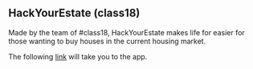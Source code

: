 ## HackYourEstate (class18)

Made by the team of #class18, HackYourEstate makes life for easier for those wanting to buy houses in the current housing market.

The following [link](https://class18hackyourestate.herokuapp.com) will take you to the app.

